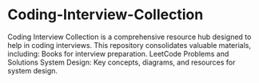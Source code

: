 # Coding-Interview-Collection
Coding Interview Collection is a comprehensive resource hub designed to help in coding interviews. This repository consolidates valuable materials, including:  Books for interview preparation. LeetCode Problems and Solutions System Design: Key concepts, diagrams, and resources for system design.
